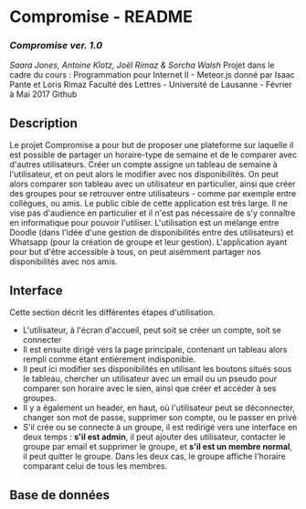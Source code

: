 # Compromise - README
### *Compromise ver. 1.0*
*Saara Jones, Antoine Klotz, Joël Rimaz & Sorcha Walsh*
Projet dans le cadre du cours : Programmation pour Internet II - Meteor.js donné par Isaac Pante et Loris Rimaz 
Faculté des Lettres - Université de Lausanne - Février à Mai 2017 Github
## Description
Le projet Compromise a pour but de proposer une plateforme sur laquelle il est possible de partager un horaire-type de semaine et de le comparer avec d'autres utilisateurs. Créer un compte assigne un tableau de semaine à l'utilisateur, et on peut alors le modifier avec nos disponibilités. On peut alors comparer son tableau avec un utilisateur en particulier, ainsi que créer des groupes pour se retrouver entre utilisateurs - comme par exemple entre collègues, ou amis.
Le public cible de cette application est très large. Il ne vise pas d'audience en particulier et il n'est pas nécessaire de s'y connaître en informatique pour pouvoir l'utiliser. L'utilisation est un mélange entre Doodle (dans l'idée d'une gestion de disponibilités entre des utilisateurs) et Whatsapp (pour la création de groupe et leur gestion). L'application ayant pour but d'être accessible à tous, on peut aisémment partager nos disponibilités avec nos amis.
## Interface
Cette section décrit les différentes étapes d'utilisation.
* L'utilisateur, à l'écran d'accueil, peut soit se créer un compte, soit se connecter
* Il est ensuite dirigé vers la page principale, contenant un tableau alors rempli comme étant entièrement indisponible.
* Il peut ici modifier ses disponibilités en utilisant les boutons situés sous le tableau, chercher un utilisateur avec un email ou un pseudo pour comparer son horaire avec le sien, ainsi que créer et accéder à ses groupes.
* Il y a également un header, en haut, où l'utilisateur peut se déconnecter, changer son mot de passe, supprimer son compte, ou le passer en privé
* S'il crée ou se connecte à un groupe, il est redirigé vers une interface en deux temps : **s'il est admin**, il peut ajouter des utilisateur, contacter le groupe par email et supprimer le groupe, et **s'il est un membre normal**, il peut quitter le groupe. Dans les deux cas, le groupe affiche l'horaire comparant celui de tous les membres.
## Base de données
